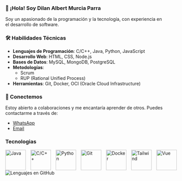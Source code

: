 ### 👋 ¡Hola! Soy Dilan Albert Murcia Parra

Soy un apasionado de la programación y la tecnología, con experiencia en el desarrollo de software. 

### 🛠️ Habilidades Técnicas

- **Lenguajes de Programación**: C/C++, Java, Python, JavaScript
- **Desarrollo Web**: HTML, CSS, Node.js
- **Bases de Datos**: MySQL, MongoDB, PostgreSQL
- **Metodologías**:
  - Scrum
  - RUP (Rational Unified Process)
- **Herramientas**: Git, Docker, OCI (Oracle Cloud Infrastructure)

### 💬 Conectemos

Estoy abierto a colaboraciones y me encantaría aprender de otros. Puedes contactarme a través de:

- [WhatsApp](https://wa.me/+573216903828)
- [Email](https://mail.google.com/mail/?view=cm&fs=1&to=dilanalbertmurcia@gmail.com)
### Tecnologias
<div align="left" style="display: flex; gap: 15px;">
  <img src="https://img.icons8.com/?size=100&id=Pd2x9GWu9ovX&format=png" alt="Java" width="64px" height="64px">
  <img src="https://img.icons8.com/?size=100&id=40669&format=png" alt="C/C++" width="64px" height="64px">
  <img src="https://img.icons8.com/?size=100&id=pIJdjOoL6KfU&format=png" alt="Python" width="64px" height="64px">
  <img src="https://img.icons8.com/?size=100&id=20906&format=png" alt="Git" width="64px" height="64px">
  <img src="https://img.icons8.com/?size=100&id=22813&format=png" alt="Docker" width="64px" height="64px">
  <img src="https://img.icons8.com/?size=100&id=4PiNHtUJVbLs&format=png&color=000000" alt="Tailwind" width="64px" height="64px">
  <img src="https://img.icons8.com/?size=100&id=dzfo6UeXW9h7&format=png&color=000000" alt="Vue" width="64px" height="64px">
  
</div>

<div align="left">
  <img src="https://github-readme-stats.vercel.app/api/top-langs?username=DilanMurcia&show_icons=true&locale=en&layout=compact" alt="Lenguajes en GitHub">
</div>

